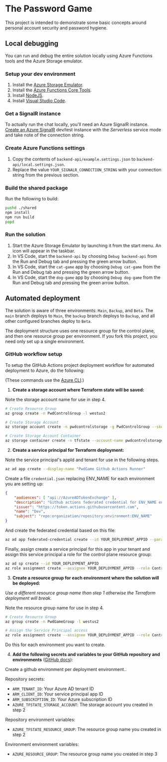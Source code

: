 # The Password Game

This project is intended to demonstrate some basic concepts around personal account security and password hygiene.

## Local debugging
You can run and debug the entire solution locally using Azure Functions tools and the Azure Storage emulator.

### Setup your dev environment

1. Install the [Azure Storage Emulator](https://docs.microsoft.com/en-us/azure/storage/common/storage-use-emulator#get-the-storage-emulator).
2. Install the [Azure Functions Core Tools](https://docs.microsoft.com/en-us/azure/azure-functions/functions-run-local?tabs=windows%2Ccsharp%2Cbash#install-the-azure-functions-core-tools).
3. Install [NodeJS](https://nodejs.org/).
4. Install [Visual Studio Code](https://code.visualstudio.com/).

### Get a SignalR instance

To actually run the chat locally, you'll need an Azure SignalR instance. [Create an Azure SignalR](https://docs.microsoft.com/en-us/azure/azure-signalr/signalr-tutorial-authenticate-azure-functions#create-an-azure-signalr-service-instance) dev/test instance with the _Serverless_ service mode and take note of the connection string.

### Create Azure Functions settings

1. Copy the contents of `backend-api/example.settings.json` to `backend-api/local.settings.json`.
2. Replace the value `YOUR_SIGNALR_CONNECTION_STRING` with your connection string from the previous section.

### Build the shared package

Run the following to build:
```bash
pushd ./shared
npm install
npm run build
popd
```

### Run the solution

1. Start the Azure Storage Emulator by launching it from the start menu. An icon will appear in the taskbar.
2. In VS Code, start the `backend-api` by choosing `Debug backend-api` from the Run and Debug tab and pressing the green arrow button.
3. In VS Code, start the `cat-game` app by choosing `Debug cat-game` from the Run and Debug tab and pressing the green arrow button.
4. In VS Code, start the `dog-game` app by choosing `Debug dog-game` from the Run and Debug tab and pressing the green arrow button.

## Automated deployment

The solution is aware of three environments: `Main`, `Backup`, and `Beta`. The `main` branch deploys to `Main`, the `backup` branch deploys to `Backup`, and all other configured branches deploy to `Beta`.

The deployment structure uses one resource group for the control plane, and then one resource group per environment. If you fork this project, you need only set up a single environment.

### GitHub workflow setup

To setup the GitHub Actions project deployment workflow for automated deployment to Azure, do the following:

(These commands use the [Azure CLI](https://docs.microsoft.com/en-us/cli/azure/get-started-with-azure-cli).)

1. **Create a storage account where Terraform state will be saved:**

Note the storage account name for use in step 4.

```bash
# Create Resource Group
az group create -n PwdControlGroup -l westus2

# Create Storage Account
az storage account create -n pwdcontrolstorage -g PwdControlGroup --sku Standard_LRS

# Create Storage Account Container
az storage container create -n tfstate --account-name pwdcontrolstorage
```

2. **Create a service principal for Terraform deployment:**

Note the service principal's appId and tenant for use in the following steps.

```bash
az ad app create --display-name "PwdGame Github Actions Runner"
```

Create a file `credential.json` replacing ENV_NAME for each environment you are setting up:

```json
{
    "audiences": [ "api://AzureADTokenExchange" ],
    "description": "Github actions federated credential for ENV_NAME environment",
    "issuer": "https://token.actions.githubusercontent.com",
    "name": "Dev",
    "subject": "repo:organization/repository:environment:ENV_NAME"
}
```

And create the federated credential based on this file:

```bash
az ad app federated-credential create --id YOUR_DEPLOYMENT_APPID --parameters credential.json
```

Finally, assign create a service principal for this app in your tenant and assign this service principal a role for the control plane resource group:

```bash
az ad sp create --id YOUR_DEPLOYMENT_APPID
az role assignment create --assignee YOUR_DEPLOYMENT_APPID --role Contributor --scope /subscriptions/YOUR_SUBSCRIPTION_ID/resourceGroups/PwdControlGroup
```

3. **Create a resource group for each environment where the solution will be deployed:**

_Use a different resource group name than step 1 otherwise the Terraform deployment will break._

Note the resource group name for use in step 4.

```bash
# Create Resource Group
az group create -n PwdGameGroup -l westus2

# Assign the Service Principal access
az role assignment create --assignee YOUR_DEPLOYMENT_APPID --role Contributor --scope /subscriptions/YOUR_SUBSCRIPTION_ID/resourceGroups/PwdGameGroup
```

Do this for each environment you want to create.

4. **Add the following secrets and variables to your GitHub repository and environments** ([GitHub docs](https://docs.github.com/en/actions/reference/encrypted-secrets#creating-encrypted-secrets-for-a-repository)):

Create a github environment per deployment environment..

Repository secrets:

- `ARM_TENANT_ID`: Your Azure AD tenant ID
- `ARM_CLIENT_ID`: Your service principal app ID
- `ARM_SUBSCRIPTION_ID`: Your Azure subscription ID
- `AZURE_TFSTATE_STORAGE_ACCOUNT`: The storage account you created in step 2

Repository environment variables:
- `AZURE_TFSTATE_RESOURCE_GROUP`: The resource group name you created in step 2

Environment environment variables:
- `AZURE_RESOURCE_GROUP`: The resource group name you created in step 3

